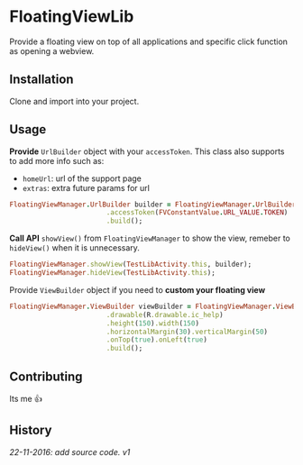 # FloatingViewLib
Provide a floating view on top of all applications and specific click function as opening a webview.
## Installation
Clone and import into your project.
## Usage
**Provide** `UrlBuilder` object with your `accessToken`.
This class also supports to add more info such as: 
  * `homeUrl`: url of the support page
  * `extras`: extra future params for url
```ruby
FloatingViewManager.UrlBuilder builder = FloatingViewManager.UrlBuilder.newBuilder()
                        .accessToken(FVConstantValue.URL_VALUE.TOKEN)
                        .build();
```              
**Call API** `showView()` from `FloatingViewManager` to show the view, remeber to `hideView()` when it is unnecessary.
```ruby
FloatingViewManager.showView(TestLibActivity.this, builder);
FloatingViewManager.hideView(TestLibActivity.this);
```
Provide `ViewBuilder` object if you need to **custom your floating view**
```ruby
FloatingViewManager.ViewBuilder viewBuilder = FloatingViewManager.ViewBuilder.newBuilder()
                        .drawable(R.drawable.ic_help)
                        .height(150).width(150)
                        .horizontalMargin(30).verticalMargin(50)
                        .onTop(true).onLeft(true)
                        .build();
```
## Contributing
Its me :+1:
## History
*22-11-2016: add source code. v1*
